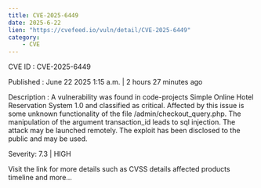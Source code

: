 ```yaml
---
title: CVE-2025-6449
date: 2025-6-22
lien: "https://cvefeed.io/vuln/detail/CVE-2025-6449"
category:
    - CVE
---
```


CVE ID : CVE-2025-6449

Published :  June 22
2025
1:15 a.m. | 2 hours
27 minutes ago

Description : A vulnerability was found in code-projects Simple Online Hotel Reservation System 1.0 and classified as critical. Affected by this issue is some unknown functionality of the file /admin/checkout_query.php. The manipulation of the argument transaction_id leads to sql injection. The attack may be launched remotely. The exploit has been disclosed to the public and may be used.

Severity: 7.3 | HIGH

Visit the link for more details
such as CVSS details
affected products
timeline
and more...

